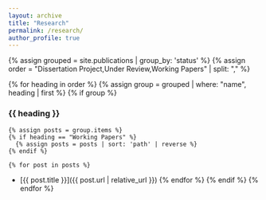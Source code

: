 ```yaml
---
layout: archive
title: "Research"
permalink: /research/
author_profile: true
---
```


{% assign grouped = site.publications | group_by: 'status' %}
{% assign order = "Dissertation Project,Under Review,Working Papers" | split: "," %}

{% for heading in order %}
  {% assign group = grouped | where: "name", heading | first %}
  {% if group %}
### {{ heading }}

    {% assign posts = group.items %}
    {% if heading == "Working Papers" %}
      {% assign posts = posts | sort: 'path' | reverse %}
    {% endif %}

    {% for post in posts %}
  - [{{ post.title }}]({{ post.url | relative_url }})
    {% endfor %}
  {% endif %}
{% endfor %}




